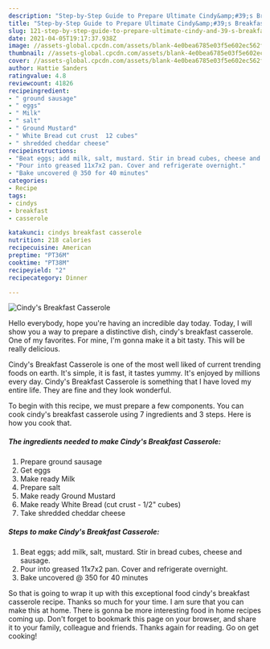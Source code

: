 ```yaml
---
description: "Step-by-Step Guide to Prepare Ultimate Cindy&amp;#39;s Breakfast Casserole"
title: "Step-by-Step Guide to Prepare Ultimate Cindy&amp;#39;s Breakfast Casserole"
slug: 121-step-by-step-guide-to-prepare-ultimate-cindy-and-39-s-breakfast-casserole
date: 2021-04-05T19:17:37.938Z
image: //assets-global.cpcdn.com/assets/blank-4e0bea6785e03f5e602ec562f230caae08da540cada707380b4fe1bbebba43da.png
thumbnail: //assets-global.cpcdn.com/assets/blank-4e0bea6785e03f5e602ec562f230caae08da540cada707380b4fe1bbebba43da.png
cover: //assets-global.cpcdn.com/assets/blank-4e0bea6785e03f5e602ec562f230caae08da540cada707380b4fe1bbebba43da.png
author: Hattie Sanders
ratingvalue: 4.8
reviewcount: 41826
recipeingredient:
- " ground sausage"
- " eggs"
- " Milk"
- " salt"
- " Ground Mustard"
- " White Bread cut crust  12 cubes"
- " shredded cheddar cheese"
recipeinstructions:
- "Beat eggs; add milk, salt, mustard. Stir in bread cubes, cheese and sausage."
- "Pour into greased 11x7x2 pan. Cover and refrigerate overnight."
- "Bake uncovered @ 350 for 40 minutes"
categories:
- Recipe
tags:
- cindys
- breakfast
- casserole

katakunci: cindys breakfast casserole 
nutrition: 218 calories
recipecuisine: American
preptime: "PT36M"
cooktime: "PT38M"
recipeyield: "2"
recipecategory: Dinner

---
```



![Cindy&#39;s Breakfast Casserole](//assets-global.cpcdn.com/assets/blank-4e0bea6785e03f5e602ec562f230caae08da540cada707380b4fe1bbebba43da.png)

Hello everybody, hope you're having an incredible day today. Today, I will show you a way to prepare a distinctive dish, cindy&#39;s breakfast casserole. One of my favorites. For mine, I'm gonna make it a bit tasty. This will be really delicious.

Cindy&#39;s Breakfast Casserole is one of the most well liked of current trending foods on earth. It's simple, it is fast, it tastes yummy. It's enjoyed by millions every day. Cindy&#39;s Breakfast Casserole is something that I have loved my entire life. They are fine and they look wonderful.




To begin with this recipe, we must prepare a few components. You can cook cindy&#39;s breakfast casserole using 7 ingredients and 3 steps. Here is how you cook that.

<!--inarticleads1-->

##### The ingredients needed to make Cindy&#39;s Breakfast Casserole:

1. Prepare  ground sausage
1. Get  eggs
1. Make ready  Milk
1. Prepare  salt
1. Make ready  Ground Mustard
1. Make ready  White Bread (cut crust - 1/2&#34; cubes)
1. Take  shredded cheddar cheese




<!--inarticleads2-->

##### Steps to make Cindy&#39;s Breakfast Casserole:

1. Beat eggs; add milk, salt, mustard. Stir in bread cubes, cheese and sausage.
1. Pour into greased 11x7x2 pan. Cover and refrigerate overnight.
1. Bake uncovered @ 350 for 40 minutes




So that is going to wrap it up with this exceptional food cindy&#39;s breakfast casserole recipe. Thanks so much for your time. I am sure that you can make this at home. There is gonna be more interesting food in home recipes coming up. Don't forget to bookmark this page on your browser, and share it to your family, colleague and friends. Thanks again for reading. Go on get cooking!
